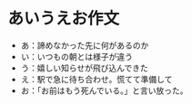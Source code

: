 # あいうえお作文
- あ：諦めなかった先に何があるのか
- い：いつもの朝とは様子が違う
- う：嬉しい知らせが飛び込んできた
- え：駅で急に待ち合わせ。慌てて準備して
- お：「お前はもう死んでいる。」と言い放った。

